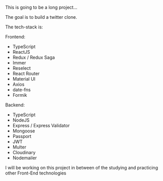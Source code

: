 This is going to be a long project...

The goal is to build a twitter clone.

The tech-stack is:

Frontend:
- TypeScript
- ReactJS
- Redux / Redux Saga
- Immer
- Reselect
- React Router
- Material UI
- Axios
- date-fns
- Formik

Backend:
- TypeScript
- NodeJS
- Express / Express Validator
- Mongoose
- Passport
- JWT
- Multer
- Cloudinary
- Nodemailer


I will be working on this project in between of the studying and practicing other Front-End technologies
